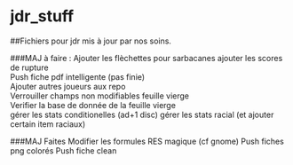 # jdr_stuff
##Fichiers pour jdr mis à jour par nos soins.

###MAJ à faire :
Ajouter les flèchettes pour sarbacanes
ajouter les scores de rupture    
Push fiche pdf intelligente (pas finie)  
Ajouter autres joueurs aux repo  
Verrouiller champs non modifiables feuille vierge  
Verifier la base de donnée de la feuille vierge  
gérer les stats conditionelles (ad+1 disc)
gérer les stats racial (et ajouter certain item raciaux)

###MAJ Faites
Modifier les formules RES magique (cf gnome)
Push fiches png colorés
Push fiche clean  